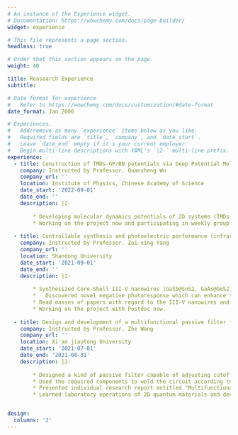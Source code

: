 ```yaml
---
# An instance of the Experience widget.
# Documentation: https://wowchemy.com/docs/page-builder/
widget: experience

# This file represents a page section.
headless: true

# Order that this section appears on the page.
weight: 40

title: Reasearch Experience
subtitle:

# Date format for experience
#   Refer to https://wowchemy.com/docs/customization/#date-format
date_format: Jan 2006

# Experiences.
#   Add/remove as many `experience` items below as you like.
#   Required fields are `title`, `company`, and `date_start`.
#   Leave `date_end` empty if it's your current employer.
#   Begin multi-line descriptions with YAML's `|2-` multi-line prefix.
experience:
  - title: Construction of TMDs-GP/BN potentials via Deep Potential Molecular Dynamic method 
    company: Instructed by Professor. Quansheng Wu
    company_url: ''
    location: Institute of Physics, Chinese Academy of Science
    date_start: '2022-09-01'
    date_end: ''
    description: |2-
     
        * Developing molecular dynamics potentials of 2D systems (TMDs-Graphene, TMDs-hBN) as accurate as the DFT via Deep Potentials Molecular Dynamics.
        * Working on the project now and participating in weekly group meetings.
       
  - title: Controllable synthesis and photoelectric performance (infrared detection) investigation of Core-Shell III-V nanowires
    company: Instructed by Professor. Zai-xing Yang
    company_url: ''
    location: Shandong University
    date_start: '2021-09-01'
    date_end: ''
    description: |2-
        
        * Synthesized Core-Shell III-V nanowires (GaSb@SnS2, GaAs@GeS2) with high aspect ratio and uniform shell thickness by controllable vapor-solid-solid growth mode of CVD.
        *	Discovered novel negative photoresponse which can enhance the photocurrent in near-infrared range (1310nm, 1550nm) of Core-Shell III-V nanowires (GaSb@SnS2, GaAs@GeS2) in visible wavelengths (405nm, 520nm) by using Semiconductor Device Analyzer and semiconductor laser.
        * Read masses of papers with regard to the III-V nanowires and participated weekly group meetings.
        * Working on the project with Postdoc now.
        
  - title: Design and development of a multifunctional passive filter for test circuits of 2D systems
    company: Instructed by Professor. Zhe Wang
    company_url: ''
    location: Xi'an jiaotong University
    date_start: '2021-07-01'
    date_end: '2021-08-31'
    description: |2-
     
        * Designed a kind of passive filter capable of adjusting cutoff frequency and passband range (1Hz, 100Hz and 1000Hz).
        * Used the required components to weld the circuit according to the designed and simulated circuit diagram. (Three same multifunctional passive filters have been successfully fabricated and the performance is good.)
        * Presented individual research report entitled "Multifunctional Passive Filter" in group meeting.
        * Learned laboratory operations of 2D quantum materials and devices, prepared two-dimensional materials (graphene and hNB) with tapes, combined them into hNB-graphene-hNB structures under high power microscopy, and tested the properties of samples.


design:
  columns: '2'
---
```


